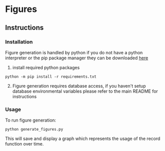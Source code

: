 # Figures

## Instructions

### Installation
Figure generation is handled by python if you do not have a python interpreter or the pip package manager they can be downloaded [here](https://www.python.org/downloads/)
1. install required python packages
```shell
python -m pip install -r requirements.txt
```
2. Figure generation requires database access, if you haven't setup database environmental variables please refer to the main README for instructions
### Usage
To run figure generation:
```shell
python generate_figures.py
```
This will save and display a graph which represents the usage of the record function over time.